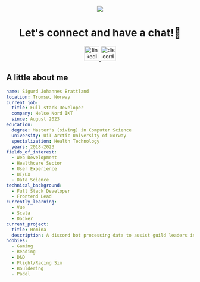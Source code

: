 <p align="center">
  <img src="https://capsule-render.vercel.app/api?type=waving&color=0:0b1a6e,100:2c0238&height=200&widht=full&section=header&text=Hi%20there!👋&fontColor=FFFFFF&animation=fadeIn"/>
</p>

<div align="center">
  <h1 >Let's connect and have a chat!💬</h1>
  <a href="https://www.linkedin.com/in/sigurd-johannes-brattland-178966247/">
    <img  width="40" height="40" alt="linkedIn" src="https://github.com/user-attachments/assets/a90ea606-4faa-4ab6-a46a-ad2ef6ab86dc" />
  </a>
  <a href="https://discordapp.com/users/217013740170641409">
    <img width="40" height="40" alt="discord" src="https://github.com/user-attachments/assets/95af6c6f-bc26-4717-9048-0d451b8566a1" />
  </a>
</div>

## A little about me

```yaml
name: Sigurd Johannes Brattland
location: Tromsø, Norway
current_job:
  title: Full-stack Developer
  company: Helse Nord IKT
  since: August 2023
education:
  degree: Master's (siving) in Computer Science
  university: UiT Arctic University of Norway
  specialization: Health Technology
  years: 2018-2023
fields_of_interest:
  - Web Development
  - Healthcare Sector
  - User Experience
  - UI/UX
  - Data Science
technical_background:
  - Full Stack Developer
  - Frontend Lead
currently_learning:
  - Vue
  - Scala
  - Docker
current_project:
  title: Homina
  description: A discord bot processing data to assist guild leaders in the game 'Tacticus'
hobbies:
  - Gaming
  - Reading
  - D&D
  - Flight/Racing Sim
  - Bouldering
  - Padel

```


